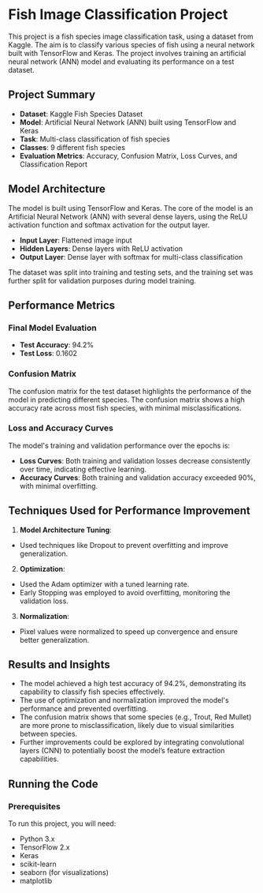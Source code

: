 # Fish Image Classification Project

This project is a fish species image classification task, using a dataset from Kaggle. The aim is to classify various species of fish using a neural network built with TensorFlow and Keras. The project involves training an artificial neural network (ANN) model and evaluating its performance on a test dataset.

## Project Summary

* **Dataset**: Kaggle Fish Species Dataset
* **Model**: Artificial Neural Network (ANN) built using TensorFlow and Keras
* **Task**: Multi-class classification of fish species
* **Classes**: 9 different fish species
* **Evaluation Metrics**: Accuracy, Confusion Matrix, Loss Curves, and Classification Report

## Model Architecture

The model is built using TensorFlow and Keras. The core of the model is an Artificial Neural Network (ANN) with several dense layers, using the ReLU activation function and softmax activation for the output layer.

* **Input Layer**: Flattened image input
* **Hidden Layers**: Dense layers with ReLU activation
* **Output Layer**: Dense layer with softmax for multi-class classification

The dataset was split into training and testing sets, and the training set was further split for validation purposes during model training.

## Performance Metrics
### Final Model Evaluation

* **Test Accuracy**: 94.2%
* **Test Loss**: 0.1602

### Confusion Matrix 

The confusion matrix for the test dataset highlights the performance of the model in predicting different species. The confusion matrix shows a high accuracy rate across most fish species, with minimal misclassifications.

### Loss and Accuracy Curves 

The model's training and validation performance over the epochs is:
* **Loss Curves**: Both training and validation losses decrease consistently over time, indicating effective learning.
* **Accuracy Curves**: Both training and validation accuracy exceeded 90%, with minimal overfitting.

## Techniques Used for Performance Improvement 

1. **Model Architecture Tuning**:

* Used techniques like Dropout to prevent overfitting and improve generalization.

2. **Optimization**:

* Used the Adam optimizer with a tuned learning rate.
* Early Stopping was employed to avoid overfitting, monitoring the validation loss.

3. **Normalization**:

* Pixel values were normalized to speed up convergence and ensure better generalization.

## Results and Insights

* The model achieved a high test accuracy of 94.2%, demonstrating its capability to classify fish species effectively.
* The use of optimization and normalization improved the model's performance and prevented overfitting.
* The confusion matrix shows that some species (e.g., Trout, Red Mullet) are more prone to misclassification, likely due to visual similarities between species.
* Further improvements could be explored by integrating convolutional layers (CNN) to potentially boost the model’s feature extraction capabilities.

## Running the Code
### Prerequisites

To run this project, you will need:

* Python 3.x
* TensorFlow 2.x
* Keras
* scikit-learn
* seaborn (for visualizations)
* matplotlib

